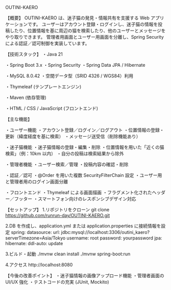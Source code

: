 OUTINI-KAERO

【概要】
OUTINI-KAERO は、迷子猫の発見・情報共有を支援する Web アプリケーションです。
ユーザーはアカウント登録・ログインし、迷子猫の情報を投稿したり、位置情報を基に周辺の猫を検索したり、他のユーザーとメッセージをやり取りできます。
管理者用画面とユーザー用画面を分離し、Spring Security による認証／認可制御を実装しています。

【技術スタック】
・Java 21

・Spring Boot 3.x
	・Spring Security
	・Spring Data JPA / Hibernate

・MySQL 8.0.42
	・空間データ型（SRID 4326 / WGS84）利用

・Thymeleaf (テンプレートエンジン)

・Maven (依存管理)

・HTML / CSS / JavaScript (フロントエンド)

【主な機能】

・ユーザー機能
	・アカウント登録／ログイン／ログアウト
	・位置情報の登録・更新（緯度経度を基に検索）
	・メッセージ送受信（削除機能あり）

・迷子猫機能
	・迷子猫情報の登録・編集・削除
	・位置情報を用いた「近くの猫検索」（例：10km 以内）
	・自分の投稿は検索結果から除外

・管理者機能
	・ユーザー検索／管理
	・投稿内容の確認・削除

・認証／認可
	・@Order を用いた複数 SecurityFilterChain 設定
	・ユーザー用と管理者用のログイン画面分離

・フロントエンド
・Thymeleaf による画面描画
	・フラグメント化されたヘッダー／フッター
	・スマートフォン向けのレスポンシブデザイン対応

【セットアップ】
1.リポジトリをクローン
git clone https://github.com/runrun-day/OUTINI-KAERO.git

2.DB を作成し、application.yml または application.properties に接続情報を設定
spring:
  datasource:
    url: jdbc:mysql://localhost:3306/outini_kaero?serverTimezone=Asia/Tokyo
    username: root
    password: yourpassword
  jpa:
    hibernate:
      ddl-auto: update

3.ビルド・起動
./mvnw clean install
./mvnw spring-boot:run


4.アクセス
http://localhost:8080

【今後の改善ポイント】
・迷子猫情報の画像アップロード機能
・管理者画面の UI/UX 強化
・テストコードの充実 (JUnit, Mockito)
